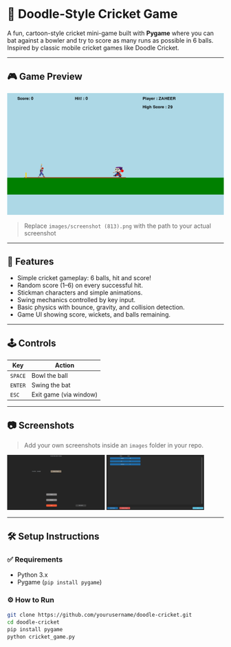 # 🏏 Doodle-Style Cricket Game

A fun, cartoon-style cricket mini-game built with **Pygame** where you can bat against a bowler and try to score as many runs as possible in 6 balls. Inspired by classic mobile cricket games like Doodle Cricket.

---

## 🎮 Game Preview

<p align="center">
  <img src="images/screenshot (813).png" alt="Game Screenshot" width="600"/>
</p>

> Replace `images/screenshot (813).png` with the path to your actual screenshot

---

## 🚀 Features

- Simple cricket gameplay: 6 balls, hit and score!
- Random score (1–6) on every successful hit.
- Stickman characters and simple animations.
- Swing mechanics controlled by key input.
- Basic physics with bounce, gravity, and collision detection.
- Game UI showing score, wickets, and balls remaining.

---

## 🕹️ Controls

| Key        | Action                  |
|------------|--------------------------|
| `SPACE`    | Bowl the ball             |
| `ENTER`    | Swing the bat             |
| `ESC`      | Exit game (via window)    |

---

## 📷 Screenshots

> Add your own screenshots inside an `images` folder in your repo.

<p float="left">
  <img src="images/screenshot (814).png" width="45%" />
  <img src="images/screenshot (815).png" width="45%" />
</p>

---

## 🛠️ Setup Instructions

### ✅ Requirements

- Python 3.x
- Pygame (`pip install pygame`)

### ⚙️ How to Run

```bash
git clone https://github.com/yourusername/doodle-cricket.git
cd doodle-cricket
pip install pygame
python cricket_game.py
